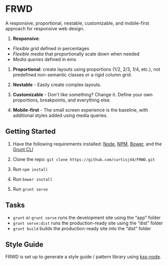 # FRWD

A responsive, proportional, nestable, customizable, and mobile-first approach for responsive web design.

1. __Responsive__:
 - _Flexible grid_ defined in percentages
 - _Flexible media_ that proportionally scale down when needed
 - _Media queries_ defined in ems

1. __Proportional__: create layouts using proportions (1/2, 2/3, 1/4, etc.), not predefined non-semantic classes or a rigid column grid.

1. __Nestable__ -  Easily create complex layouts.

1. __Customizable__ - Don't like something? Change it. Define your own proportions, breakpoints, and everything else.

1. __Mobile-first__ - The small screen experience is the baseline, with additional styles added using media queries.


## Getting Started

1. Have the following requirements installed: [Node](http://nodejs.org/), [NPM](https://www.npmjs.org/), [Bower](http://bower.io/), and the [Grunt CLI](http://gruntjs.com/getting-started#installing-the-cli)

1. Clone the repo: ```git clone https://github.com/curtisj44/FRWD.git```

1. Run ```npm install```

1. Run ```bower install```

1. Run ```grunt serve```


## Tasks

- ```grunt``` or ```grunt serve``` runs the development site using the “app” folder
- ```grunt serve:dist``` runs the production-ready site using the “dist” folder
- ```grunt build``` builds the production-ready site into the “dist” folder


## Style Guide

FRWD is set up to generate a style guide / pattern library using [kss-node](https://github.com/hughsk/kss-node).


<!--

Media Query maintenance
	CSS
	JS

Sass mixins

JS API

Debug

Browser Support

Features
	- mobile-first
	- fixed width layout for non-mq supporting IEs
	- em-based mqs
	- support for hi-DPI
	- no lame .visible-phone classes

-->
